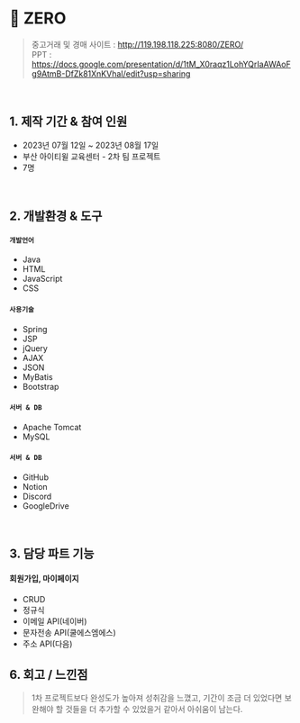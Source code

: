 # :pushpin: ZERO
>중고거래 및 경매 사이트 : http://119.198.118.225:8080/ZERO/  
>PPT : https://docs.google.com/presentation/d/1tM_X0raqz1LohYQrIaAWAoFg9AtmB-DfZk81XnKVhaI/edit?usp=sharing  


</br>

## 1. 제작 기간 & 참여 인원
- 2023년 07월 12일 ~ 2023년 08월 17일
- 부산 아이티윌 교육센터 - 2차 팀 프로젝트
- 7명

</br>

## 2. 개발환경 & 도구
#### `개발언어`
  - Java
  - HTML
  - JavaScript
  - CSS
    
#### `사용기술`
  - Spring
  - JSP
  - jQuery
  - AJAX
  - JSON
  - MyBatis
  - Bootstrap
    
#### `서버 & DB`
  - Apache Tomcat
  - MySQL
    
#### `서버 & DB`
  - GitHub
  - Notion
  - Discord
  - GoogleDrive

</br>


## 3. 담당 파트 기능
  #### 회원가입, 마이페이지
  - CRUD
  - 정규식
  - 이메일 API(네이버)
  - 문자전송 API(쿨에스엠에스)
  - 주소 API(다음)
  



## 6. 회고 / 느낀점
> 1차 프로젝트보다 완성도가 높아져 성취감을 느꼈고, 기간이 조금 더 있었다면 보완해야 할 것들을 더 추가할 수 있었을거 같아서 아쉬움이 남는다.
